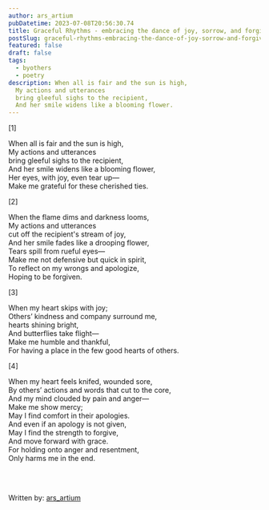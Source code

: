 ```yaml
---
author: ars_artium
pubDatetime: 2023-07-08T20:56:30.74
title: Graceful Rhythms - embracing the dance of joy, sorrow, and forgiveness
postSlug: graceful-rhythms-embracing-the-dance-of-joy-sorrow-and-forgiveness
featured: false
draft: false
tags:
  - byothers
  - poetry
description: When all is fair and the sun is high,
  My actions and utterances
  bring gleeful sighs to the recipient,
  And her smile widens like a blooming flower.
---
```


[1]

When all is fair and the sun is high,  
My actions and utterances  
bring gleeful sighs to the recipient,  
And her smile widens like a blooming flower,  
Her eyes, with joy, even tear up—  
Make me grateful for these cherished ties.

[2]

When the flame dims and darkness looms,  
My actions and utterances  
cut off the recipient's stream of joy,  
And her smile fades like a drooping flower,  
Tears spill from rueful eyes—  
Make me not defensive but quick in spirit,  
To reflect on my wrongs and apologize,  
Hoping to be forgiven.

[3]

When my heart skips with joy;  
Others’ kindness and company surround me,  
hearts shining bright,  
And butterflies take flight—  
Make me humble and thankful,  
For having a place in the few good hearts of others.

[4]

When my heart feels knifed, wounded sore,  
By others’ actions and words that cut to the core,  
And my mind clouded by pain and anger—  
Make me show mercy;  
May I find comfort in their apologies.  
And even if an apology is not given,  
May I find the strength to forgive,  
And move forward with grace.  
For holding onto anger and resentment,  
Only harms me in the end.

<br>
<br>
  
Written by: [ars_artium](https://twitter.com/ars_artium)
